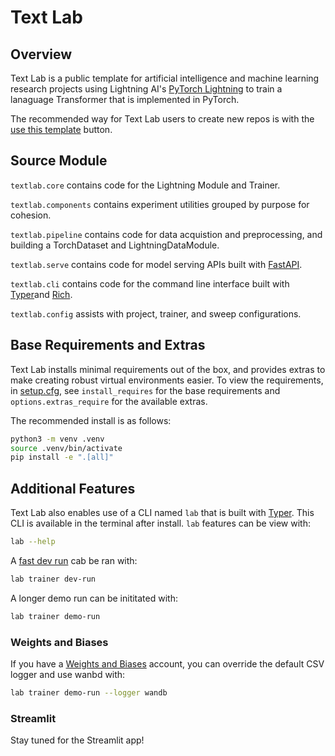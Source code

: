 # Text Lab

## Overview

Text Lab is a public template for artificial intelligence and machine learning research projects using Lightning AI's [PyTorch Lightning](https://lightning.ai/docs/pytorch/latest/) to train a lanaguage Transformer that is implemented in PyTorch.

The recommended way for Text Lab users to create new repos is with the [use this template](https://docs.github.com/en/repositories/creating-and-managing-repositories/creating-a-repository-from-a-template) button.

## Source Module

`textlab.core` contains code for the Lightning Module and Trainer.

`textlab.components` contains experiment utilities grouped by purpose for cohesion.

`textlab.pipeline` contains code for data acquistion and preprocessing, and building a TorchDataset and LightningDataModule.

`textlab.serve` contains code for model serving APIs built with [FastAPI](https://fastapi.tiangolo.com/project-generation/#machine-learning-models-with-spacy-and-fastapi).

`textlab.cli` contains code for the command line interface built with [Typer](https://typer.tiangolo.com/)and [Rich](https://rich.readthedocs.io/en/stable/).

`textlab.config` assists with project, trainer, and sweep configurations.

## Base Requirements and Extras

Text Lab installs minimal requirements out of the box, and provides extras to make creating robust virtual environments easier. To view the requirements, in [setup.cfg](setup.cfg), see `install_requires` for the base requirements and `options.extras_require` for the available extras.

The recommended install is as follows:

```sh
python3 -m venv .venv
source .venv/bin/activate
pip install -e ".[all]"
```

## Additional Features

Text Lab also enables use of a CLI named `lab` that is built with [Typer](https://typer.tiangolo.com). This CLI is available in the terminal after install. `lab` features can be view with:


```sh
lab --help
```

A [fast dev run](https://lightning.ai/docs/pytorch/latest/common/trainer.html#fast-dev-run) cab be ran with:

```sh
lab trainer dev-run
```

A longer demo run can be inititated with:

```sh
lab trainer demo-run
```

### Weights and Biases

If you have a [Weights and Biases](https://wandb.ai/site) account, you can override the default CSV logger and use wanbd with:

```sh
lab trainer demo-run --logger wandb
```

### Streamlit

Stay tuned for the Streamlit app!